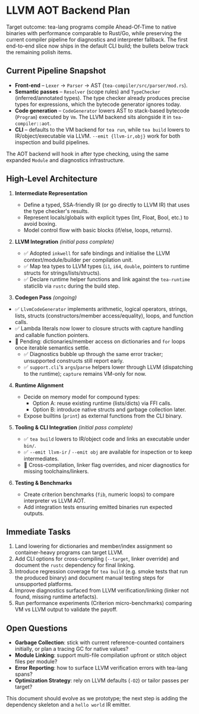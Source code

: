 # LLVM AOT Backend Plan

Target outcome: tea-lang programs compile Ahead-Of-Time to native binaries with performance comparable to Rust/Go, while preserving the current compiler pipeline for diagnostics and interpreter fallback. The first end-to-end slice now ships in the default CLI build; the bullets below track the remaining polish items.

## Current Pipeline Snapshot
- **Front-end** – `Lexer` → `Parser` → AST (`tea-compiler/src/parser/mod.rs`).
- **Semantic passes** – `Resolver` (scope rules) and `TypeChecker` (inferred/annotated types). The type checker already produces precise types for expressions, which the bytecode generator ignores today.
- **Code generation** – `CodeGenerator` lowers AST to stack-based bytecode (`Program`) executed by `Vm`. The LLVM backend sits alongside it in `tea-compiler::aot`.
- **CLI** – defaults to the VM backend for `tea run`, while `tea build` lowers to IR/object/executable via LLVM. `--emit {llvm-ir,obj}` work for both inspection and build pipelines.

The AOT backend will hook in after type checking, using the same expanded `Module` and diagnostics infrastructure.

## High-Level Architecture
1. **Intermediate Representation**
   - Define a typed, SSA-friendly IR (or go directly to LLVM IR) that uses the type checker's results.
   - Represent locals/globals with explicit types (Int, Float, Bool, etc.) to avoid boxing.
   - Model control flow with basic blocks (if/else, loops, returns).

2. **LLVM Integration** *(initial pass complete)*
   - ✅ Adopted `inkwell` for safe bindings and initialise the LLVM context/module/builder per compilation unit.
   - ✅ Map tea types to LLVM types (`i1`, `i64`, `double`, pointers to runtime structs for strings/lists/structs).
   - ✅ Declare runtime helper functions and link against the `tea-runtime` staticlib via `rustc` during the build step.

3. **Codegen Pass** *(ongoing)*
- ✅ `LlvmCodeGenerator` implements arithmetic, logical operators, strings, lists, structs (constructors/member access/equality), loops, and function calls.
- ✅ Lambda literals now lower to closure structs with capture handling and callable function pointers.
- 🚧 Pending: dictionaries/member access on dictionaries and `for` loops once iterable semantics settle.
   - ✅ Diagnostics bubble up through the same error tracker; unsupported constructs still report early.
   - ✅ `support.cli`'s `args`/`parse` helpers lower through LLVM (dispatching to the runtime); `capture` remains VM-only for now.

4. **Runtime Alignment**
   - Decide on memory model for compound types:
     - Option A: reuse existing runtime (lists/dicts) via FFI calls.
     - Option B: introduce native structs and garbage collection later.
   - Expose builtins (`print`) as external functions from the CLI binary.

5. **Tooling & CLI Integration** *(initial pass complete)*
   - ✅ `tea build` lowers to IR/object code and links an executable under `bin/`.
   - ✅ `--emit llvm-ir` / `--emit obj` are available for inspection or to keep intermediates.
   - 🚧 Cross-compilation, linker flag overrides, and nicer diagnostics for missing toolchains/linkers.

6. **Testing & Benchmarks**
   - Create criterion benchmarks (`fib`, numeric loops) to compare interpreter vs LLVM AOT.
   - Add integration tests ensuring emitted binaries run expected outputs.

## Immediate Tasks
1. Land lowering for dictionaries and member/index assignment so container-heavy programs can target LLVM.
2. Add CLI options for cross-compiling (`--target`, linker override) and document the `rustc` dependency for final linking.
3. Introduce regression coverage for `tea build` (e.g. smoke tests that run the produced binary) and document manual testing steps for unsupported platforms.
4. Improve diagnostics surfaced from LLVM verification/linking (linker not found, missing runtime artefacts).
5. Run performance experiments (Criterion micro-benchmarks) comparing VM vs LLVM output to validate the payoff.

## Open Questions
- **Garbage Collection**: stick with current reference-counted containers initially, or plan a tracing GC for native values?
- **Module Linking**: support multi-file compilation upfront or stitch object files per module?
- **Error Reporting**: how to surface LLVM verification errors with tea-lang spans?
- **Optimization Strategy**: rely on LLVM defaults (`-O2`) or tailor passes per target?

This document should evolve as we prototype; the next step is adding the dependency skeleton and a `hello world` IR emitter.
